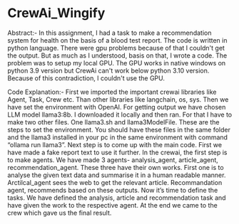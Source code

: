 # CrewAi_Wingify
Abstract:- 
         In this assignment, I had a task to make a recommendation system for health on the basis of a blood test report. The code is written in python language. There were gpu problems because of that I couldn't get the output. But as much as I understood, basis on that, I wrote a code. The problem was to setup my local GPU. The GPU works in native windows on python 3.9 version but CrewAi can't work below python 3.10 version. Because of this contradiction, I couldn't use the GPU.

Code Explanation:-
          First we imported the important crewai libraries like Agent, Task, Crew etc. Than other libraries like langchain,  os, sys. Then we have set the environment with OpenAI. For getting output we have chosen LLM model llama3:8b.  I downloaded it locally and then ran. For that I have to make two other files. One llama3.sh and llama3ModelFile. These are the steps to set the environment. You should have these files in the same folder and the llama3 installed in your pc in the same environment with command “ollama run llama3”.
           Next step is to come up with the main code. First we have made a fake report text to use it further. In the crewai, the first step is to make agents. We have made 3 agents- analysis_agent, article_agent, recommendation_agent. These three have their own works. First one is to analyse the given text data and summarise it in a human readable manner. Arctilcal_agent sees the web to get the relevant article. Recommandation agent, recommends based on these outputs.
          Now it’s time to define the tasks. We have defined the analysis, article and recommendation task and have given the work to the respective agent. 
     At the end we came to the crew which gave us the final result.


